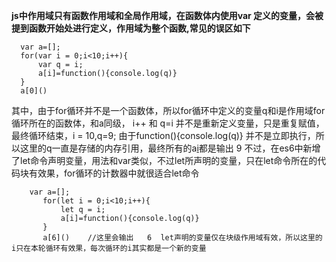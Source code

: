 **js中作用域只有函数作用域和全局作用域，在函数体内使用var 定义的变量，会被提到函数开始处进行定义，作用域为整个函数,常见的误区如下**

      var a=[];
      for(var i = 0;i<10;i++){
          var q = i;
          a[i]=function(){console.log(q)}
      }
      a[0]()
      
 其中，由于for循环并不是一个函数体，所以for循环中定义的变量q和i是作用域for循环所在的函数体，和a同级，
 i++ 和  q=i 并不是重新定义变量，只是重复赋值，最终循环结束，i = 10,q=9;
 由于function(){console.log(q)} 并不是立即执行，所以这里的q一直是存储的内存引用，最终所有的a[i]()都是输出 9
 不过，在es6中新增了let命令声明变量，用法和var类似，不过let所声明的变量，只在let命令所在的代码块有效果，for循环的计数器中就很适合let命令
 
        var a=[];
           for(let i = 0;i<10;i++){
               let q = i;
               a[i]=function(){console.log(q)}
           }
           a[6]()    //这里会输出   6  let声明的变量仅在块级作用域有效，所以这里的i只在本轮循环有效果，每次循环的i其实都是一个新的变量